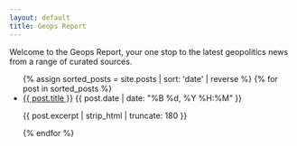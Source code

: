 ```yaml
---
layout: default
title: Geops Report
---
```


Welcome to the Geops Report, your one stop to the latest geopolitics news from a range of curated sources.

<ul class="article-list">
{% assign sorted_posts = site.posts | sort: 'date' | reverse %}
{% for post in sorted_posts %}
  <li>
    <a class="article-title" href="{{ site.baseurl }}{{ post.url }}">{{ post.title }}</a>
    <span class="article-date">{{ post.date | date: "%B %d, %Y %H:%M" }}</span>
    <p>{{ post.excerpt | strip_html | truncate: 180 }}</p>
  </li>
{% endfor %}
</ul>

